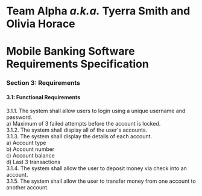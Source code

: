 # Team Alpha _a.k.a._ Tyerra Smith and Olivia Horace  
# Mobile Banking Software Requirements Specification  
### Section 3: Requirements  
#### 3.1: Functional Requirements  
 3.1.1. The system shall allow users to login using a unique username and password.  
	 a) Maximum of 3 failed attempts before the account is locked.  
 3.1.2. The system shall display all of the user's accounts.  
 3.1.3.  The system shall display the details of each account.  
	 a) Account type  
	 b) Account number  
	 c) Account balance  
	 d) Last 3 transactions  
 3.1.4. The system shall allow the user to deposit money via check into an account.  
 3.1.5. The system shall allow the user to transfer money from one account to another account.  
 
